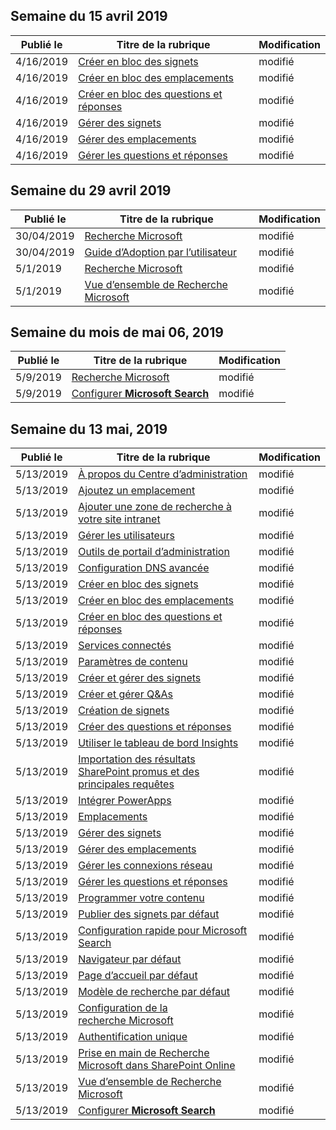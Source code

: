 <!-- This file is generated automatically each week. Changes made to this file will be overwritten.-->




## <a name="week-of-april-15-2019"></a>Semaine du 15 avril 2019


| Publié le |Titre de la rubrique | Modification |
|------|------------|--------|
| 4/16/2019 | [Créer en bloc des signets](/MicrosoftSearch/bulk-create-bookmarks) | modifié |
| 4/16/2019 | [Créer en bloc des emplacements](/MicrosoftSearch/bulk-create-locations) | modifié |
| 4/16/2019 | [Créer en bloc des questions et réponses](/MicrosoftSearch/bulk-create-qas) | modifié |
| 4/16/2019 | [Gérer des signets](/MicrosoftSearch/manage-bookmarks) | modifié |
| 4/16/2019 | [Gérer des emplacements](/MicrosoftSearch/manage-locations) | modifié |
| 4/16/2019 | [Gérer les questions et réponses](/MicrosoftSearch/manage-qas) | modifié |


## <a name="week-of-april-29-2019"></a>Semaine du 29 avril 2019


| Publié le |Titre de la rubrique | Modification |
|------|------------|--------|
| 30/04/2019 | [Recherche Microsoft](/MicrosoftSearch/microsoft-search) | modifié |
| 30/04/2019 | [ Guide d’Adoption par l’utilisateur](/MicrosoftSearch/user-adoption-guide) | modifié |
| 5/1/2019 | [Recherche Microsoft](/MicrosoftSearch/microsoft-search) | modifié |
| 5/1/2019 | [Vue d’ensemble de Recherche Microsoft](/MicrosoftSearch/overview-microsoft-search) | modifié |


## <a name="week-of-may-06-2019"></a>Semaine du mois de mai 06, 2019


| Publié le |Titre de la rubrique | Modification |
|------|------------|--------|
| 5/9/2019 | [Recherche Microsoft](/MicrosoftSearch/index) | modifié |
| 5/9/2019 | [Configurer **Microsoft Search**](/MicrosoftSearch/setup-microsoft-search) | modifié |


## <a name="week-of-may-13-2019"></a>Semaine du 13 mai, 2019


| Publié le |Titre de la rubrique | Modification |
|------|------------|--------|
| 5/13/2019 | [À propos du Centre d’administration](/MicrosoftSearch/about-the-admin-portal) | modifié |
| 5/13/2019 | [Ajoutez un emplacement](/MicrosoftSearch/add-a-location) | modifié |
| 5/13/2019 | [Ajouter une zone de recherche à votre site intranet](/MicrosoftSearch/add-a-search-box-to-your-intranet-site) | modifié |
| 5/13/2019 | [Gérer les utilisateurs](/MicrosoftSearch/add-users) | modifié |
| 5/13/2019 | [Outils de portail d’administration](/MicrosoftSearch/admin-portal-tools) | modifié |
| 5/13/2019 | [Configuration DNS avancée](/MicrosoftSearch/advanced-dns-configuration) | modifié |
| 5/13/2019 | [Créer en bloc des signets](/MicrosoftSearch/bulk-create-bookmarks) | modifié |
| 5/13/2019 | [Créer en bloc des emplacements](/MicrosoftSearch/bulk-create-locations) | modifié |
| 5/13/2019 | [Créer en bloc des questions et réponses](/MicrosoftSearch/bulk-create-qas) | modifié |
| 5/13/2019 | [Services connectés](/MicrosoftSearch/connected-services) | modifié |
| 5/13/2019 | [Paramètres de contenu](/MicrosoftSearch/content-settings) | modifié |
| 5/13/2019 | [Créer et gérer des signets](/MicrosoftSearch/create-and-manage-bookmarks) | modifié |
| 5/13/2019 | [Créer et gérer Q&As](/MicrosoftSearch/create-and-manage-qas) | modifié |
| 5/13/2019 | [Création de signets](/MicrosoftSearch/create-bookmarks) | modifié |
| 5/13/2019 | [Créer des questions et réponses](/MicrosoftSearch/create-qas) | modifié |
| 5/13/2019 | [Utiliser le tableau de bord Insights](/MicrosoftSearch/get-insights) | modifié |
| 5/13/2019 | [Importation des résultats SharePoint promus et des principales requêtes](/MicrosoftSearch/import-sharepoint-promoted-results-and-top-queries) | modifié |
| 5/13/2019 | [Intégrer PowerApps](/MicrosoftSearch/integrate-powerapps) | modifié |
| 5/13/2019 | [Emplacements](/MicrosoftSearch/locations) | modifié |
| 5/13/2019 | [Gérer des signets](/MicrosoftSearch/manage-bookmarks) | modifié |
| 5/13/2019 | [Gérer des emplacements](/MicrosoftSearch/manage-locations) | modifié |
| 5/13/2019 | [Gérer les connexions réseau](/MicrosoftSearch/manage-network-connections) | modifié |
| 5/13/2019 | [Gérer les questions et réponses](/MicrosoftSearch/manage-qas) | modifié |
| 5/13/2019 | [Programmer votre contenu](/MicrosoftSearch/plan-your-content) | modifié |
| 5/13/2019 | [Publier des signets par défaut](/MicrosoftSearch/publish-default-bookmarks) | modifié |
| 5/13/2019 | [Configuration rapide pour Microsoft Search](/MicrosoftSearch/quick-set-up) | modifié |
| 5/13/2019 | [Navigateur par défaut](/MicrosoftSearch/set-default-browser) | modifié |
| 5/13/2019 | [Page d’accueil par défaut](/MicrosoftSearch/set-default-homepage) | modifié |
| 5/13/2019 | [Modèle de recherche par défaut](/MicrosoftSearch/set-default-search-engine) | modifié |
| 5/13/2019 | [Configuration de la recherche Microsoft](/MicrosoftSearch/set-up-microsoft-search) | modifié |
| 5/13/2019 | [Authentification unique](/MicrosoftSearch/test-single-sign-on) | modifié |
| 5/13/2019 | [Prise en main de Recherche Microsoft dans SharePoint Online](/MicrosoftSearch/get-started-search-in-sharepoint-online) | modifié |
| 5/13/2019 | [Vue d’ensemble de Recherche Microsoft](/MicrosoftSearch/overview-microsoft-search) | modifié |
| 5/13/2019 | [Configurer **Microsoft Search**](/MicrosoftSearch/setup-microsoft-search) | modifié |
